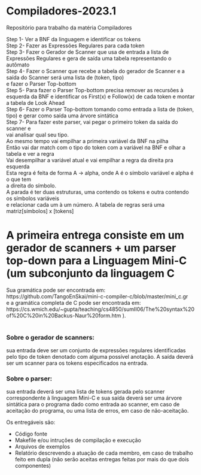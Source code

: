 # Compiladores-2023.1
Repositório para trabalho da matéria Compiladores

Step 1- Ver a BNF da linguagem e identificar os tokens<br>
Step 2- Fazer as Expressões Regulares para cada token<br>
Step 3- Fazer o Gerador de Scanner que usa de entrada a lista de Expressões Regulares
  e gera de saída uma tabela representando o autômato<br>
Step 4- Fazer o Scanner que recebe a tabela do gerador de Scanner e a saída do Scanner será uma lista de (token, tipo)<br>
  e fazer o Parser Top-bottom<br>
Step 5- Para fazer o Parser Top-bottom precisa remover as recursões à esquerda da BNF
  e identificar os First(x) e Follow(x) de cada token e montar a tabela de Look Ahead<br>
Step 6- Fazer o Parser Top-bottom tomando como entrada a lista de (token, tipo)
  e gerar como saída uma árvore sintática<br>
Step 7- Para fazer este parser, vai pegar o primeiro token da saída do scanner e<br>
vai analisar qual seu tipo.<br>
Ao mesmo tempo vai empilhar a primeira variável da BNF na pilha<br>
Então vai dar match com o tipo do token com a variável na BNF e olhar a tabela e ver a regra<br>
Vai desempilhar a variável atual e vai empilhar a regra da direita pra esquerda<br>
Esta regra é feita de forma A -> alpha, onde A é o símbolo variável e alpha é o que tem<br>
a direita do símbolo.<br>
A parada é ter duas estruturas, uma contendo os tokens e outra contendo os símbolos variáveis<br>
e relacionar cada um à um número. A tabela de regras será uma matriz[símbolos] x [tokens]<br>


<h1> A primeira entrega consiste em um gerador de scanners + um parser top-down para a Linguagem Mini-C (um subconjunto da linguagem C</h1>
Sua gramática pode ser encontrada em:<br>
https://github.com/TangoEnSkai/mini-c-compiler-c/blob/master/mini_c.gr<br>
e a gramática completa de C pode ser encontrada em:<br>
https://cs.wmich.edu/~gupta/teaching/cs4850/sumII06/The%20syntax%20of%20C%20in%20Backus-Naur%20form.htm ).<br><br>

<h3>Sobre o gerador de scanners:</h3> sua entrada deve ser um conjunto de expressões regulares identificadas pelo tipo de token denotado com alguma possível anotação. A saída deverá ser um scanner para os tokens especificados na entrada.

<h3>Sobre o parser:</h3> sua entrada deverá ser uma lista de tokens gerada pelo scanner correspondente à linguagem Mini-C e sua saída deverá ser uma árvore sintática para o programa dado como entrada ao scanner, em caso de aceitação do programa, ou uma lista de erros, em caso de não-aceitação.

Os entregáveis são:
- Código fonte
- Makefile e/ou intruções de compilação e execução
- Arquivos de exemplos
- Relatório descrevendo a atuação de cada membro, em caso de trabalho feito em dupla (não serão aceitas entregas feitas por mais do que dois componentes)

